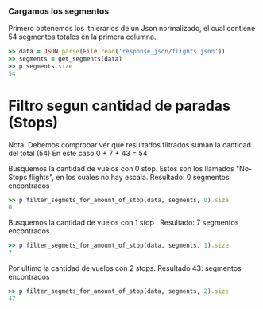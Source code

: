 <!--
Load the necessary libraries
>> require_relative 'response_json/filter_and_sort_functions_for_segments.rb'
<...>

-->

### Cargamos los segmentos

Primero obtenemos los itnierarios de un Json normalizado, el cual contiene 54 segmentos totales en la
primera columna.
```ruby
>> data = JSON.parse(File.read('response_json/flights.json'))
>> segments = get_segments(data)
>> p segments.size
54
```


# Filtro segun cantidad de paradas (Stops)

Nota: Debemos comprobar ver que resultados filtrados suman la cantidad del total (54) 
En este caso 0 + 7 + 43 = 54

Busquemos la cantidad de vuelos con 0 stop. Estos son los llamados "No-Stops flights", en los cuales no hay
escala. Resultado: 0 segmentos encontrados

```ruby
>> p filter_segmets_for_amount_of_stop(data, segments, 0).size
0
```
Busquemos la cantidad de vuelos con 1 stop . Resultado: 7 segmentos encontrados
```ruby
>> p filter_segmets_for_amount_of_stop(data, segments, 1).size
7
```
Por ultimo  la cantidad de vuelos con 2 stops. Resultado 43: segmentos encontrados
```ruby
>> p filter_segmets_for_amount_of_stop(data, segments, 2).size
47
```

